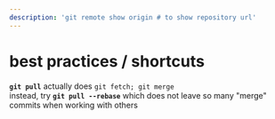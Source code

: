 ```yaml
---  
description: 'git remote show origin # to show repository url'  
---  
```

  
# best practices / shortcuts  
  
**`git pull`** actually does `git fetch; git merge`  
instead, try **`git pull --rebase`** which does not leave so many "merge" commits when working with others  
  
  
  
